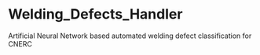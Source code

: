 # Welding_Defects_Handler
Artificial Neural Network based automated welding defect classification for CNERC
